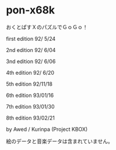 # pon-x68k

おくとぱすＸのパズルでＧｏＧｏ！

 first edition 92/ 5/24
	
 2nd edition 92/ 6/04 
 
 3nd edition 92/ 6/06 
 
 4th edition 92/ 6/20 
 
 5th edition 92/11/18 
 
 6th edition 93/01/16 
 
 7th edition 93/01/30
 
 8th edition 93/02/21 
 
 by Awed / Kurinpa (Project KBOX)

絵のデータと音楽データは含まれていません。
